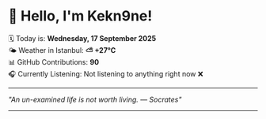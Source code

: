 # 👋 Hello, I'm Kekn9ne!

🗓️ Today is: **Wednesday, 17 September 2025**  
🌤️ Weather in Istanbul: **⛅️  +27°C**  
📊 GitHub Contributions: **90**  
🎧 Currently Listening: Not listening to anything right now ❌

---

_"An un-examined life is not worth living. — *Socrates*"_

---
